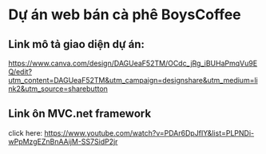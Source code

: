 # Dự án web bán cà phê BoysCoffee
## Link mô tả giao diện dự án: 
https://www.canva.com/design/DAGUeaF52TM/OCdc_jRg_iBUHaPmqVu9EQ/edit?utm_content=DAGUeaF52TM&utm_campaign=designshare&utm_medium=link2&utm_source=sharebutton

## Link ôn MVC.net framework 
click here: https://www.youtube.com/watch?v=PDAr6DpJfIY&list=PLPNDi-wPpMzgEZnBnAAijM-SS7SidP2jr


